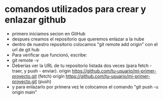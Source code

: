 # comandos utilizados para crear y enlazar github

- primero iniciamos secion en GitHub
- despues creamos el repositorio que queremos enlazar a la nube
- dentro de nuestro repositorio colocamos "git remote add origin" con el url de git hub
- Para verificar que funcionó, escribe:
- git remote -v
​
- Deberías ver la URL de tu repositorio listada dos veces (para fetch - traer, y push - enviar).
origin  https://github.com/tu-usuario/mi-primer-proyecto.git (fetch)
origin  https://github.com/tu-usuario/mi-primer-proyecto.git (push)
- y para enlazarlo por primera vez le colocamos el comando "git push -u origin main"